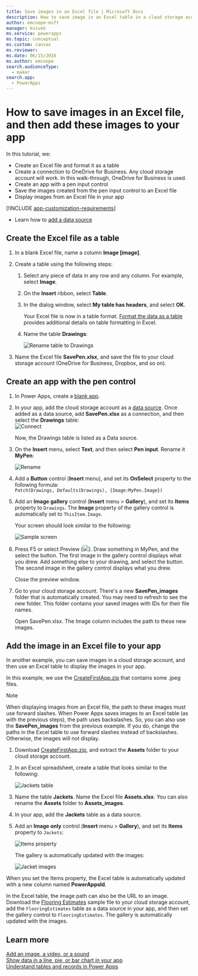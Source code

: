 ```yaml
---
title: Save images in an Excel file | Microsoft Docs
description: How to save image in an Excel table in a cloud storage account
author: emcoope-msft
manager: kvivek
ms.service: powerapps
ms.topic: conceptual
ms.custom: canvas
ms.reviewer: 
ms.date: 06/15/2016
ms.author: emcoope
search.audienceType: 
  - maker
search.app: 
  - PowerApps
---
```

# How to save images in an Excel file, and then add these images to your app

In this tutorial, we:

* Create an Excel file and format it as a table
* Create a connection to OneDrive for Business. Any cloud storage account will work. In this walk-through, OneDrive for Business is used.
* Create an app with a pen input control
* Save the images created from the pen input control to an Excel file
* Display images from an Excel file in your app

[!INCLUDE [app-customization-requirements](../../includes/app-customization-requirements.md)]
* Learn how to [add a data source](add-data-connection.md)

## Create the Excel file as a table

1. In a blank Excel file, name a column **Image [image]**.
2. Create a table using the following steps:    
   
   1. Select any piece of data in any row and any column. For example, select **Image**.
   2. On the **Insert** ribbon, select **Table**.
   3. In the dialog window, select **My table has headers**, and select **OK**.
      
      Your Excel file is now in a table format. [Format the data as a table](https://support.office.com/article/Format-an-Excel-table-6789619F-C889-495C-99C2-2F971C0E2370) provides additional details on table formatting in Excel.
   4. Name the table **Drawings**:  
      
      ![Rename table to Drawings](./media/tutorial-working-with-images-in-excel/drawings-table.png)
3. Name the Excel file **SavePen.xlsx**, and save the file to your cloud storage account (OneDrive for Business, Dropbox, and so on).

## Create an app with the pen control
1. In Power Apps, create a [blank app](get-started-create-from-blank.md).
2. In your app, add the cloud storage account as a [data source](add-data-connection.md). Once added as a data source, add **SavePen.xlsx** as a connection, and then select the **Drawings** table:  
   ![Connect](./media/tutorial-working-with-images-in-excel/savepen.png)  
   
   Now, the Drawings table is listed as a Data source.
3. On the **Insert** menu, select **Text**, and then select **Pen input**. Rename it **MyPen**:  
   
   ![Rename](./media/tutorial-working-with-images-in-excel/rename-mypen.png)
4. Add a **Button** control (**Insert** menu), and set its **OnSelect** property to the following formula:  
   `Patch(Drawings, Defaults(Drawings), {Image:MyPen.Image})`
5. Add an **Image gallery** control (**Insert** menu > **Gallery**), and set its **Items** property to `Drawings`. The **Image** property of the gallery control is automatically set to `ThisItem.Image`.
   
   Your screen should look similar to the following:  
   
   ![Sample screen](./media/tutorial-working-with-images-in-excel/screen.png)  
6. Press F5 or select Preview (![](./media/tutorial-working-with-images-in-excel/preview.png)). Draw something in MyPen, and the select the button. The first image in the gallery control displays what you drew. Add something else to your drawing, and select the button. The second image in the gallery control displays what you drew.
   
   Close the preview window.
7. Go to your cloud storage account. There's a new **SavePen_images** folder that is automatically created. You may need to refresh to see the new folder. This folder contains your saved images with IDs for their file names.
   
    Open SavePen.xlsx. The Image column includes the path to these new images.

## Add the image in an Excel file to your app
In another example, you can save images in a cloud storage account, and then use an Excel table to display the images in your app.

In this example, we use the [CreateFirstApp.zip](https://pwrappssamples.blob.core.windows.net/samples/CreateFirstApp.zip) that contains some .jpeg files.

> [!NOTE]
> When displaying images from an Excel file, the path to these images must use forward slashes. When Power Apps saves images to an Excel table (as with the previous steps), the path uses backslashes. So, you can also use the **SavePen_images** from the previous example. If you do, change the paths in the Excel table to use forward slashes instead of backslashes. Otherwise, the images will not display.  

1. Download [CreateFirstApp.zip](https://pwrappssamples.blob.core.windows.net/samples/CreateFirstApp.zip), and extract the **Assets** folder to your cloud storage account.
2. In an Excel spreadsheet, create a table that looks similar to the following:
   
    ![Jackets table](./media/tutorial-working-with-images-in-excel/jackets.png)
3. Name the table **Jackets**. Name the Excel file **Assets.xlsx**. You can also rename the **Assets** folder to **Assets_images**.
4. In your app, add the **Jackets** table as a data source.  
5. Add an **Image only** control (**Insert** menu > **Gallery**), and set its **Items** property to `Jackets`:  
   
    ![Items property](./media/tutorial-working-with-images-in-excel/items-jackets.png)
   
    The gallery is automatically updated with the images:  
   
    ![Jacket images](./media/tutorial-working-with-images-in-excel/images.png)

When you set the Items property, the Excel table is automatically updated with a new column named **PowerAppsId**.

In the Excel table, the image path can also be the URL to an image. Download the [Flooring Estimates](https://pwrappssamples.blob.core.windows.net/samples/FlooringEstimates.xlsx) sample file to your cloud storage account, add the `FlooringEstimates` table as a data source in your app, and then set the gallery control to `FlooringEstimates`. The gallery is automatically updated with the images.

## Learn more
[Add an image, a video, or a sound](add-images-pictures-audio-video.md)  
[Show data in a line, pie, or bar chart in your app](use-line-pie-bar-chart.md)  
[Understand tables and records in Power Apps](working-with-tables.md)

